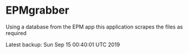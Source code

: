 # EPMgrabber
Using a database from the EPM app this application scrapes the files as required


Latest backup: Sun Sep 15 00:40:01 UTC 2019
